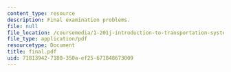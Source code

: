 ```yaml
---
content_type: resource
description: Final examination problems.
file: null
file_location: /coursemedia/1-201j-introduction-to-transportation-systems-fall-2006/718139427180350aef25671848673009_final.pdf
file_type: application/pdf
resourcetype: Document
title: final.pdf
uid: 71813942-7180-350a-ef25-671848673009
---
```


